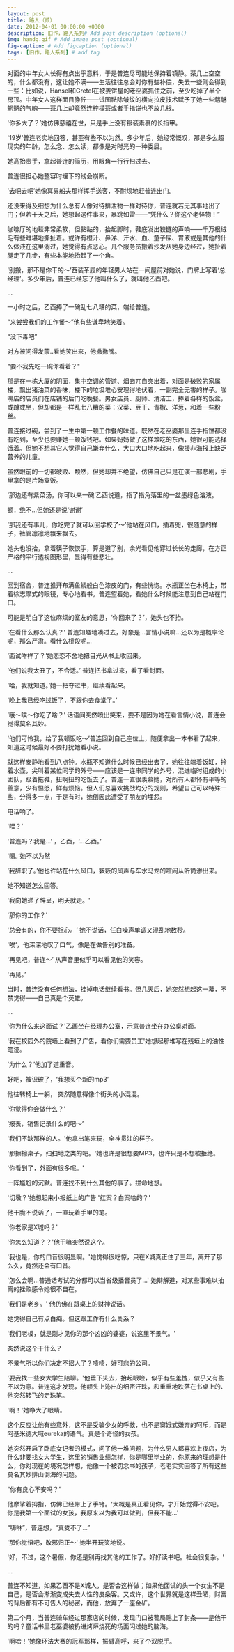 ```yaml
---
layout: post
title: 路人（贰）
date: 2012-04-01 00:00:00 +0300
description: 旧作，路人系列# Add post description (optional)
img: handg.gif # Add image post (optional)
fig-caption: # Add figcaption (optional)
tags: [旧作，路人系列] # add tag
---
```


对面的中年女人长得有点出乎意料，于是普连尽可能地保持着镇静。茶几上空空的，什么都没有，这让她不满——生活往往总会对你有些补偿，失去一些则会得到一些：比如说，Hansel和Gretel在被姜饼屋的老巫婆抓住之前，至少吃掉了半个房顶。中年女人这样面目狰狞——试图祛除皱纹的横向拉皮技术赋予了她一些魑魅魍魉的气魄——茶几上却竟然连柠檬茶或者手指饼也不放几根。

'你多大了？’她仿佛慈禧在世，只是手上没有银装素裹的长指甲。

'19岁’普连老实地回答，甚至有些不以为然。多少年后，她经常慨叹，那是多么超现实的年龄，怎么念、怎么读，都像是对时光的一种委屈。

 她高抬贵手，拿起普连的简历，用眼角一行行扫过去。

 普连很担心她整容时埋下的线会崩断。

‘去吧去吧’她像冥界船夫那样挥手送客，不耐烦地赶普连出门。

还没来得及细想为什么总有人像对待排泄物一样对待你，普连就若无其事地出了门；但若干天之后，她想起这件事来，暴跳如雷——“凭什么？你这个老怪物！”

咖啡厅的地毯非常柔软，但黏黏的，抬起脚时，鞋底发出铰链的声响——千万根绒毛有些难堪地撕扯着。或许有橙汁、鼻涕、汗水、血、童子尿、胃液或是其他的什么体液在这里淌过，她觉得有点恶心。几个服务员搬着沙发从她身边经过，她扯着腿走了几步，有些本能地抬起了一个角。

‘别搬，那不是你干的～’西装革履的年轻男人站在一间屋前对她说，门牌上写着‘总经理’。多少年后，普连已经忘了他叫什么了，就叫他乙酉吧。

 ...

 一小时之后，乙酉捧了一碗乱七八糟的菜，端给普连。

 “来尝尝我们的工作餐～”他有些谦卑地笑着。

 “没下毒吧”

对方被问得发蒙..看她笑出来，他撇撇嘴。

 "要不我先吃一碗你看着？"

那是在一栋大厦的阴面，集中空调的管道、烟囱兀自突出着，对面是破败的家属楼，飘出猪油菜的香味，楼下的垃圾堆心安理得地伏着，一副完全无害的样子。咖啡店的店员们在店铺的后门吃晚餐。男女店员、厨师、清洁工，捧着各样的饭盒，或蹲或坐，但却都是一样乱七八糟的菜：汉菜、豆干、青椒、洋葱，和着一些粉丝。

普连接过碗，尝到了一生中第一顿工作餐的味道。既然在老巫婆那里连手指饼都没有吃到，至少也要赚她一顿饭钱吧。如果妈妈做了这样难吃的东西，她很可能选择饿着。但她不想其它人觉得自己嫌弃什么，大口大口地吃起来，像援非海报上缺乏营养的儿童。

虽然眼前的一切都破败、颓然，但她却并不绝望，仿佛自己只是在演一部悲剧，手里拿的是片场盒饭。

 ‘那边还有紫菜汤，你可以来一碗’乙酉说道，指了指角落里的一盆墨绿色溶液。

额，绝不...但她还是说‘谢谢’

 ‘那我还有事儿，你吃完了就可以回学校了～’他站在风口，插着兜，很随意的样子，裤管凛凛地飘来飘去。

她头也没抬，拿着筷子恢恢手，算是道了别，余光看见他穿过长长的走廊，在方正严格的平行透视图形里，显得有些悲壮。 

...

 回到宿舍，普连推开布满鱼鳞般白色漆皮的门，有些恍惚。水瓶正坐在木椅上，带着徐志摩式的眼镜，专心地看书。普连望着她，看她什么时候能注意到自己站在门口。

可能是明白了这位麻烦的室友的意思，‘你回来了？’，她头也不抬。

‘在看什么那么认真？’ 普连知趣地凑过去，好象是...言情小说嘛...还以为是概率论呢，那么严肃。看什么桥段呢...

‘面试咋样了？’她恋恋不舍地把目光从书上收回来。

‘他们说我太丑了，不合适。’ 普连把书拿过来，看了看封面。

‘哈，我就知道。’她一把夺过书，继续看起来。

‘晚上我已经吃过饭了，不跟你去食堂了。’

‘哦～噗～你吃了啥？’ 话语间突然喷出笑来，要不是因为她在看言情小说，普连会觉得莫名其妙。

 ‘他们可怜我，给了我顿饭吃～’普连回到自己座位上，随便拿出一本书看了起来，知道这时候最好不要打扰她看小说。

 就这样安静地看到八点钟。水瓶不知道什么时候已经出去了，她往往端着饭缸，拎着水壶，尖叫着某位同学的外号——应该是一连串同学的外号，混进临时组成的小团队，趿着拖鞋，扭啊扭的吃饭去了。普连一直很羡慕她，对所有人都怀有平等的善意，少有愠怒，鲜有烦恼。但人们总喜欢挑战均分的规则，希望自己可以特殊一些，分得多一点，于是有时，她倒因此遭受了朋友的埋怨。

 

电话响了。

 '喂？’

 '普连吗？我是...’ ，乙酉，‘...乙酉。’

 '嗯。’她不以为然

 ‘我辞职了。’他也许站在什么风口，簌簌的风声与车水马龙的喧闹从听筒渗出来。

她不知道怎么回答。

 '我向她递了辞呈，明天就走。'

 '那你的工作？’

 '总会有的，你不要担心。‘ 她不说话，任白噪声单调又混乱地数秒。

 '唉‘，他深深地叹了口气，像是在做告别的准备。

 '再见吧，普连～’ 从声音里似乎可以看见他的笑容。

 '再见。’

 当时，普连没有任何想法，挂掉电话继续看书。但几天后，她突然想起这一幕，不禁觉得——自己真是个英雄。 

 ...

 '你为什么来这面试？'乙酉坐在经理办公室，示意普连坐在办公桌对面。

 '我在校园外的院墙上看到了广告，看你们需要员工'她想起那堆写在残垣上的油性笔迹。

 ‘为什么？’他加了道重音。

好吧，被识破了，‘我想买个新的mp3’

他往转椅上一躺， 突然随意得像个街头的小混混。

 ‘你觉得你会做什么？’

 ‘报表，销售记录什么的吧～’ 

'我们不缺那样的人。'他拿出笔来玩，全神贯注的样子。

'那擦擦桌子，扫扫地之类的吧。'她也许是很想要MP3，也许只是不想被拒绝。

'你看到了，外面有很多呢。'

一阵尴尬的沉默。普连找不到什么其他的事了。拼命地想。

'切墩？'她想起来小报纸上的广告 '红案？白案啥的？'

他干脆不说话了，一直玩着手里的笔。

'你老家是X城吗？'

'你怎么知道？？'他干嘛突然说这个。

'我也是，你的口音很明显啊。'她觉得很吃惊，只在X城真正住了三年，离开了那么久，竟然还会有口音。

'怎么会啊...普通话考试的分都可以当省级播音员了...' 她辩解道，对某些事难以抽离的挫败感令她很不自在。

'我们是老乡。' 他仿佛在跟桌上的财神说话。

她觉得自己有点白痴。但这跟工作有什么关系？

'我们老板，就是刚才见你的那个凶凶的婆婆，说这里不景气。' 

突然说这个干什么？

不景气所以你们决定不招人了？啧啧，好可悲的公司。

'要我找一些女大学生陪聊。'他垂下头去，抬起眼睑，似乎有些羞愧，似乎又有些不以为意。普连这才发现，他额头上沁出的细密汗珠，和重重地跌落在书桌上的、他突然转飞的走珠笔。

'啊！'她睁大了眼睛。 

这个反应让他有些意外，这不是受骗少女的呼救，也不是窦娥式嫌弃的呵斥，而是阿基米德大喊eureka的语气。真是个奇怪的女孩。

她突然开启了卧底女记者的模式，问了他一堆问题，为什么男人都喜欢上夜店，为什么非要找女大学生，这里的销售业绩怎样，你是哪里毕业的，你原来的理想是什么，你对现在的境况怎样想，他像一个被罚念书的孩子，老老实实回答了所有这些莫名其妙排山倒海的问题。

“你有良心不安吗？”

他摩挲着拇指，仿佛已经带上了手铐。'大概是真正看见你，才开始觉得不安吧。你是我第一个面试的女孩，我原来以为我可以做到，但我不能...'

“嗨咻”，普连想，“真受不了...”

'那你觉悟吧，改邪归正～' 她半开玩笑地说。

'好，不过，这个暑假，你还是别再找其他的工作了。好好读书吧。社会很复杂。'

...

 普连不知道，如果乙酉不是X城人，是否会这样做；如果他面试的头一个女生不是自己，是否会渐渐变成失去人性的皮条客。又或许，这个世界就是这样丑陋，财富的背后都有不可告人的秘密，而他，放弃了一座金矿。

第二个月，当普连骑车经过那家店的时候，发现门口被警局贴上了封条——是他干的吗？童话书里老巫婆被扔进烤炉烧死的场面闪过她的脑海。

'啊哈！'她像环法大赛的冠军那样，振臂高呼，来了个双脱手。


​